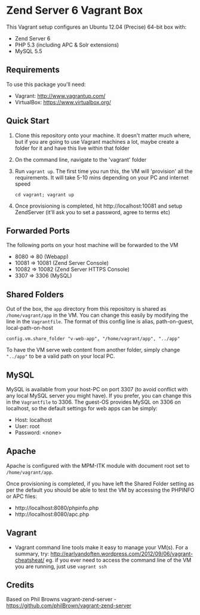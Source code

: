# Zend Server 6 Vagrant Box

This Vagrant setup configures an Ubuntu 12.04 (Precise) 64-bit box with:
* Zend Server 6
* PHP 5.3 (including APC & Solr extensions)
* MySQL 5.5

## Requirements

To use this package you'll need:

* Vagrant: http://www.vagrantup.com/
* VirtualBox: https://www.virtualbox.org/

## Quick Start

1. Clone this repository onto your machine. It doesn't matter much where, but if you are going to use Vagrant machines a lot, maybe create a folder for it and have this live within that folder
1. On the command line, navigate to the 'vagrant' folder
1. Run `vagrant up`. The first time you run this, the VM will 'provision' all the requirements. It will take 5-10 mins depending on your PC and internet speed

    ```cd vagrant; vagrant up```

1. Once provisioning is completed, hit http://localhost:10081 and setup ZendServer (it'll ask you to set a password, agree to terms etc)

## Forwarded Ports

The following ports on your host machine will be forwarded to the VM
* 8080 => 80 (Webapp)
* 10081 => 10081 (Zend Server Console)
* 10082 => 10082 (Zend Server HTTPS Console)
* 3307 => 3306 (MySQL)

## Shared Folders

Out of the box, the `app` directory from this repository is shared as `/home/vagrant/app` in the VM. You can change this easily by modifying the line in the `Vagrantfile`. The format of this config line is alias, path-on-guest, local-path-on-host

    config.vm.share_folder "v-web-app", "/home/vagrant/app", "../app"

To have the VM serve web content from another folder, simply change `"../app"` to be a valid path on your local PC.

## MySQL

MySQL is available from your host-PC on port 3307 (to avoid conflict with any local MySQL server you might have). If you prefer, you can change this in the `Vagrantfile` to 3306. The guest-OS provides MySQL on 3306 on localhost, so the default settings for web apps can be simply:

* Host: localhost
* User: root
* Password: &lt;none&gt;


## Apache

Apache is configured with the MPM-ITK module with document root set to
`/home/vagrant/app`.

Once provisioning is completed, if you have left the Shared Folder setting as per the default you should be able to test the VM by accessing the PHPINFO or APC files:

* http://localhost:8080/phpinfo.php
* http://localhost:8080/apc.php

## Vagrant

* Vagrant command line tools make it easy to manage your VM(s). For a summary, try: http://earlyandoften.wordpress.com/2012/09/06/vagrant-cheatsheat/
eg. if you ever need to access the command line of the VM you are running, just use `vagrant ssh`

## Credits

Based on Phil Browns vagrant-zend-server - https://github.com/philBrown/vagrant-zend-server
